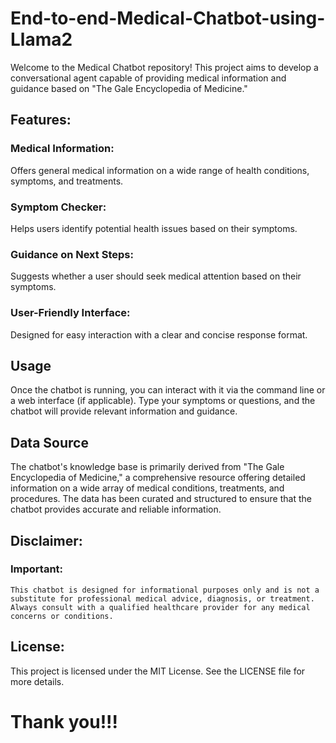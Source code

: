 # End-to-end-Medical-Chatbot-using-Llama2

Welcome to the Medical Chatbot repository! This project aims to develop a conversational agent capable of providing medical information and guidance based on "The Gale Encyclopedia of Medicine."

## Features:
### Medical Information: 
  Offers general medical information on a wide range of health conditions, symptoms, and treatments.
### Symptom Checker: 
  Helps users identify potential health issues based on their symptoms.
### Guidance on Next Steps: 
  Suggests whether a user should seek medical attention based on their symptoms.
### User-Friendly Interface: 
  Designed for easy interaction with a clear and concise response format.

## Usage
  Once the chatbot is running, you can interact with it via the command line or a web interface (if applicable).   Type your symptoms or questions, and the chatbot will provide relevant information and guidance.

## Data Source
  The chatbot's knowledge base is primarily derived from "The Gale Encyclopedia of Medicine," a comprehensive resource offering detailed information on a wide array of medical conditions, treatments, and procedures. The data has been curated and structured to ensure that the chatbot provides accurate and reliable information.

## Disclaimer:
### Important: 
    This chatbot is designed for informational purposes only and is not a substitute for professional medical advice, diagnosis, or treatment. Always consult with a qualified healthcare provider for any medical concerns or conditions.

## License:
  This project is licensed under the MIT License. See the LICENSE file for more details.

# Thank you!!!

